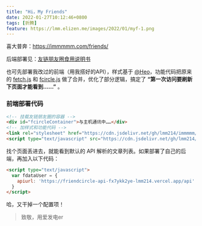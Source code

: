 ```yaml
---
title: "Hi，My Friends"
date: 2022-01-27T10:12:46+0800
tags: [折腾]
feature: https://lmm.elizen.me/images/2022/01/myf-1.png
---
```


喜大普奔：<https://immmmm.com/friends/>

后端部署见：[友链朋友圈食用说明书](https://noionion.top/47095.html) 

也可先部署我改过的前端（用我搭好的API），样式基于 [@Heo](https://blog.zhheo.com/)，功能代码把原来的 [fetch.js](https://cdn.jsdelivr.net/gh/Rock-Candy-Tea/hexo-friendcircle-demo@main/js/fetch.js) 和 [fcircle.js](https://cdn.jsdelivr.net/gh/Rock-Candy-Tea/hexo-friendcircle-demo@main/js/fcircle.js) 做了合并，优化了部分逻辑，搞定了 **“第一次访问要刷新下页面才能看到……”** 。

<!--more-->

### 前端部署代码

```html
<!-- 挂载友链朋友圈的容器 -->
<div id="fcircleContainer">与主机通讯中……</div>
<!-- 加样式和功能代码 -->
<link rel="stylesheet" href="https://cdn.jsdelivr.net/gh/lmm214/immmmm/themes/hello-friend/static/fcircle-lmm.css">
<script type="text/javascript" src="https://cdn.jsdelivr.net/gh/lmm214/immmmm/themes/hello-friend/static/fcircle-lmm.js"></script>
```

找个页面丢进去，就能看到默认的 API 解析的文章列表。如果部署了自己的后端，再加入以下代码：

```html
<script type="text/javascript">
  var fdataUser = {
    apiurl: 'https://friendcircle-api-fx7ykk2ye-lmm214.vercel.app/api'
  }
</script>
```

哈，又干掉一个配置项！

> 致敬，用爱发电er
